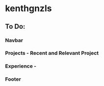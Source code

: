 # kenthgnzls

## To Do:

### Navbar
### Projects - Recent and Relevant Project
### Experience - 

### Footer